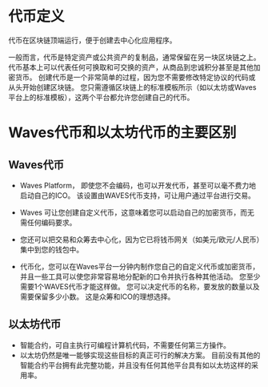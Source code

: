 # 代币定义

代币在区块链顶端运行，便于创建去中心化应用程序。

一般而言，代币是特定资产或公共资产的复制品，通常保留在另一块区块链之上。 代币基本上可以代表任何可换取和可交换的资产，从商品到忠诚积分甚至是其他加密货币。 创建代币是一个非常简单的过程，因为您不需要修改特定协议的代码或从头开始创建区块链。 您只需遵循区块链上的标准模板所示（如以太坊或Waves平台上的标准模板），这两个平台都允许您创建自己的代币。



# Waves代币和以太坊代币的主要区别

## Waves代币

* Waves Platform， 即使您不会编码，也可以开发代币，甚至可以毫不费力地启动自己的ICO。 该设置由WAVES代币支持，可让用户通过平台进行交易。

* Waves 可让您创建自定义代币，这意味着您可以启动自己的加密货币，而无需任何编码要求。
* 您还可以把交易和众筹去中心化，因为它已将钱币网关（如美元/欧元/人民币）集中到您的钱包中。
* 代币化，您可以在Waves平台一分钟内制作您自己的自定义代币或加密货币，并且一些工具可以使您非常容易地分配新的口令并执行各种其他活动。 您至少需要1个WAVES代币才能这样做。 您可以决定代币的名称，要发放的数量以及需要保留多少小数。 这是众筹和ICO的理想选择。

## 以太坊代币

* 智能合约，可自主执行可编程计算机代码，不需要任何第三方操作。
* 以太坊仍然是唯一能够实现这些目标的真正可行的解决方案。 目前没有其他的智能合约平台拥有此完整功能，并且没有任何其他平台具有如以太坊这样的采用率。
